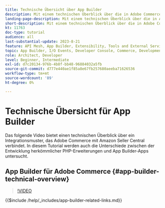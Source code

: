 ```yaml
---
title: Technische Übersicht über App Builder
description: Mit einem technischen Überblick über die in Adobe Commerce verwendete Adobe Developer App Builder
landing-page-description: Mit einem technischen Überblick über die in Adobe Commerce verwendete Adobe Developer App Builder
short-description: Mit einem technischen Überblick über die in Adobe Commerce verwendete Adobe Developer App Builder
kt: 11763
doc-type: tutorial
audience: all
last-substantial-update: 2023-8-21
feature: API Mesh, App Builder, Extensibility, Tools and External Services, Backend Development
topic: App Builder, I/O Events, Developer Console, Commerce, Development, Integrations
role: Architect, Developer
level: Beginner, Intermediate
exl-id: d7c20134-976b-4b8f-bb48-96884032a5fb
source-git-commit: d777e440ae1f85a8e67fb257680aeeba71626536
workflow-type: tm+mt
source-wordcount: '89'
ht-degree: 0%

---
```


# Technische Übersicht für App Builder

Das folgende Video bietet einen technischen Überblick über ein Integrationsmuster, das Adobe Commerce mit Amazon Seller Central verbindet. In diesem Tutorial werden auch die Unterschiede zwischen der Entwicklung herkömmlicher PHP-Erweiterungen und App Builder-Apps untersucht.


## App Builder für Adobe Commerce {#app-builder-technical-overview}

>[!VIDEO](https://video.tv.adobe.com/v/3430827?quality=12&learn=on&captions=ger)

{{$include /help/_includes/app-builder-related-links.md}}
